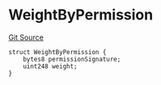 # WeightByPermission
[Git Source](https://github.com/llama-community/vertex-v1/blob/d7dd2da306ac7c0c69abcf35670479b85386e80d/src/utils/Structs.sol)


```solidity
struct WeightByPermission {
    bytes8 permissionSignature;
    uint248 weight;
}
```

